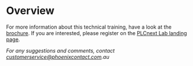 # Overview

For more information about this technical training, have a look at the [brochure](https://github.com/declan-pxc/PLCnext-Training/blob/main/PLCnext%20Technical%20Training%20Flyer%20GEN%202025.pdf). If you are interested, please register on the [PLCnext Lab landing page](https://www.phoenixcontact.com/en-au/plcnextlab).

_For any suggestions and comments, contact customerservice@phoenixcontact.com.au_
